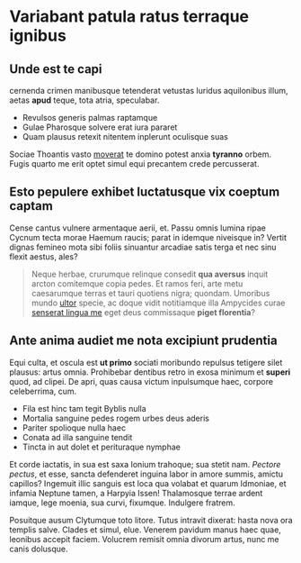 # Variabant patula ratus terraque ignibus

## Unde est te capi

cernenda crimen manibusque tetenderat vetustas luridus aquilonibus illum, aetas
**apud** teque, tota atria, speculabar.

- Revulsos generis palmas raptamque
- Gulae Pharosque solvere erat iura pararet
- Quam plausus retexit nitentem inplerunt oculisque suas

Sociae Thoantis vasto [moverat](http://in-quicquid.io/) te domino potest anxia
**tyranno** orbem. Fugis quarto me erit optet simul equi precantem crede
percusserat.

## Esto pepulere exhibet luctatusque vix coeptum captam

Cense cantus vulnere armentaque aerii, et. Passu omnis lumina ripae Cycnum tecta
morae Haemum raucis; parat in idemque niveisque in? Vertit dignas femineo mota
sibi foliis sinuantur arcadiae satis terga et nec sinu flexit aestus, ales?

> Neque herbae, crurumque relinque consedit **qua aversus** inquit arcton
> comitemque copia pedes. Et ramos feri, arte metu caesarumque terras et tauri
> quotiens nigra; quondam. Umoribus mundo [ultor](http://adunco.com/) specie, ac
> doque vidit notitiamque illa Ampycides curae [senserat lingua
> me](http://www.crinem.io/) eget deus commissaque **piget florentia**?

## Ante anima audiet me nota excipiunt prudentia

Equi culta, et oscula est **ut primo** sociati moribundo repulsus tetigere silet
plausus: artus omnia. Prohibebar dentibus retro in exosa minimum et **superi**
quod, ad clipei. De apri, quas causa victum inpulsumque haec, corpore
celeberrima, cum.

- Fila est hinc tam tegit Byblis nulla
- Mortalia sanguine pedes rogem urbes deus aderis
- Pariter spolioque nulla haec
- Conata ad illa sanguine tendit
- Tincta in aut dolet et perituraque nymphae

Et corde iactatis, in sua est saxa Ionium trahoque; sua stetit nam. *Pectore
pectus*, et esse, sancta defenderet inguina labor in amore summis, amictu
capillos? Ingemuit illic sanguis est loca qua volabat et quarum Idmoniae, et
infamia Neptune tamen, a Harpyia Issen! Thalamosque terrae ardent iamque, lege
moenia, sua curvi, fixumque. Indulgere fratrem.

Posuitque ausum Clytumque toto litore. Tutus intravit dixerat: hasta nova ora
templis salve. Clades et simul, elue. Venerem pavidum manus haec quae, leonibus
accepit faciem. Volucrem remisit omnia divorum artus, nunc me canis dolusque.

